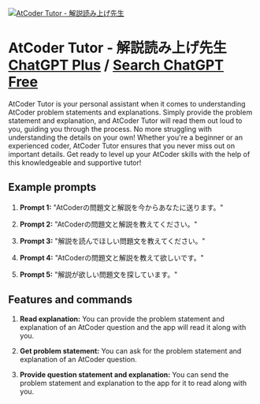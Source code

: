 
[![AtCoder Tutor - 解説読み上げ先生](https://files.oaiusercontent.com/file-pG5CLnFh5Pslr0poKJQKfLNe?se=2123-10-18T06%3A59%3A27Z&sp=r&sv=2021-08-06&sr=b&rscc=max-age%3D31536000%2C%20immutable&rscd=attachment%3B%20filename%3Datcoder-tutor-logo.webp&sig=/kWek554Pu/b/tj1yk0hAFnmYCy5LOfyHr4IeijVZfQ%3D)](https://chat.openai.com/g/g-NQBui8UaX-atcoder-tutor-jie-shuo-du-mishang-gexian-sheng)

# AtCoder Tutor - 解説読み上げ先生 [ChatGPT Plus](https://chat.openai.com/g/g-NQBui8UaX-atcoder-tutor-jie-shuo-du-mishang-gexian-sheng) / [Search ChatGPT Free](https://gptcall.net/index.html#/?search=AtCoder%20Tutor%20-%20%E8%A7%A3%E8%AA%AC%E8%AA%AD%E3%81%BF%E4%B8%8A%E3%81%92%E5%85%88%E7%94%9F)

AtCoder Tutor is your personal assistant when it comes to understanding AtCoder problem statements and explanations. Simply provide the problem statement and explanation, and AtCoder Tutor will read them out loud to you, guiding you through the process. No more struggling with understanding the details on your own! Whether you're a beginner or an experienced coder, AtCoder Tutor ensures that you never miss out on important details. Get ready to level up your AtCoder skills with the help of this knowledgeable and supportive tutor!

## Example prompts

1. **Prompt 1:** "AtCoderの問題文と解説を今からあなたに送ります。"

2. **Prompt 2:** "AtCoderの問題文と解説を教えてください。"

3. **Prompt 3:** "解説を読んでほしい問題文を教えてください。"

4. **Prompt 4:** "AtCoderの問題文と解説を教えて欲しいです。"

5. **Prompt 5:** "解説が欲しい問題文を探しています。"

## Features and commands

1. **Read explanation:** You can provide the problem statement and explanation of an AtCoder question and the app will read it along with you.

2. **Get problem statement:** You can ask for the problem statement and explanation of an AtCoder question.

3. **Provide question statement and explanation:** You can send the problem statement and explanation to the app for it to read along with you.


